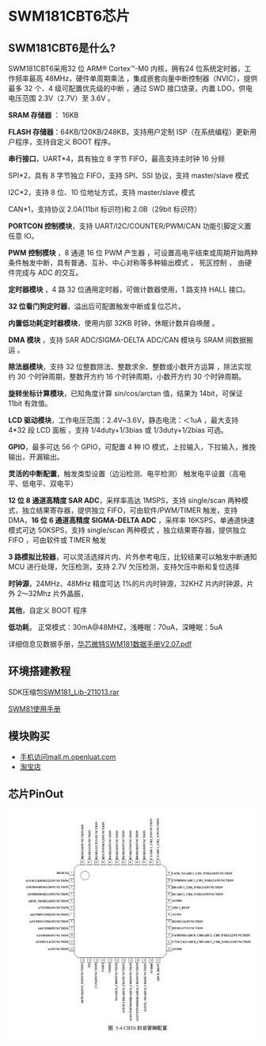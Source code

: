 # SWM181CBT6芯片

## SWM181CBT6是什么?

SWM181CBT6采用32 位 ARM® Cortex™-M0 内核，拥有24 位系统定时器，工作频率最高 48MHz，硬件单周期乘法 ，集成嵌套向量中断控制器（NVIC），提供最多 32 个、4 级可配置优先级的中断 ，通过 SWD 接口烧录，内置 LDO，供电电压范围 2.3V（2.7V）至 3.6V 。

**SRAM 存储器** ： 16KB

**FLASH 存储器**：64KB/120KB/248KB，支持用户定制 ISP（在系统编程）更新用户程序，支持自定义 BOOT 程序。

**串行接口**，UART*4，具有独立 8 字节 FIFO，最高支持主时钟 16 分频

SPI*2，具有 8 字节独立 FIFO，支持 SPI、SSI 协议，支持 master/slave 模式

I2C*2，支持 8 位、10 位地址方式，支持 master/slave 模式

CAN*1，支持协议 2.0A(11bit 标识符)和 2.0B（29bit 标识符）

**PORTCON 控制模块**，支持 UART/I2C/COUNTER/PWM/CAN 功能引脚定义置任意 IO。

**PWM 控制模块** ，8 通道 16 位 PWM 产生器 ，可设置高电平结束或周期开始两种条件触发中断，具有普通、互补、中心对称等多种输出模式 ， 死区控制 ， 由硬件完成与 ADC 的交互。

**定时器模块** ，4 路 32 位通用定时器，可做计数器使用，1 路支持 HALL 接口。

**32 位看门狗定时器**，溢出后可配置触发中断或复位芯片。

**内置低功耗定时器模块**，使用内部 32KB 时钟，休眠计数并自唤醒 。

**DMA 模块** ，支持 SAR ADC/SIGMA-DELTA ADC/CAN 模块与 SRAM 间数据搬运 。

**除法器模块**，支持 32 位整数除法、整数求余、整数或小数开方运算 ，除法实现约 30 个时钟周期，整数开方约 16 个时钟周期，小数开方约 30 个时钟周期。

**旋转坐标计算模块**，已知角度计算 sin/cos/arctan 值，结果为 14bit，可保证 11bit 有效值。

**LCD 驱动模块**，工作电压范围：2.4V~3.6V，静态电流：＜1uA ，最大支持 4*32 段 LCD 面板 ，支持 1/4duty+1/3bias 或 1/3duty+1/2bias 可选。

**GPIO**，最多可达 56 个 GPIO，可配置 4 种 IO 模式，上拉输入，下拉输入，推挽输出，开漏输出。

**灵活的中断配置**，触发类型设置（边沿检测、电平检测） 触发电平设置（高电平、低电平、双电平）

**12 位 8 通道高精度 SAR ADC**，采样率高达 1MSPS，支持 single/scan 两种模式，独立结果寄存器，提供独立 FIFO，可由软件/PWM/TIMER 触发，支持 DMA，**16 位 6 通道高精度 SIGMA-DELTA ADC** ，采样率 16KSPS，单通道快速模式可达 50KSPS，支持 single/scan 两种模式 ，独立结果寄存器，提供独立 FIFO ，可由软件或 TIMER 触发

**3 路模拟比较器**，可以灵活选择片内、片外参考电压，比较结果可以触发中断通知 MCU 进行处理，欠压检测，支持 2.7V 欠压检测，支持欠压中断和复位选择

**时钟源**，24MHz、48MHz 精度可达 1%的片内时钟源，32KHZ 片内时钟源，片外 2～32Mhz 片外晶振，

**其他**，自定义 BOOT 程序

**低功耗**， 正常模式：30mA@48MHZ，浅睡眠：70uA，深睡眠：5uA

详细信息见数据手册，[华芯微特SWM181数据手册V2.07.pdf](https://cdn.openluat-luatcommunity.openluat.com/attachment/20220721163511464_华芯微特SWM181数据手册V2.07.pdf)

## 环境搭建教程

SDK压缩包[SWM181_Lib-211013.rar](https://cdn.openluat-luatcommunity.openluat.com/attachment/20220721163704765_SWM181_Lib-211013.rar)

[SWM81使用手册](https://wiki.luatos.com/chips/swm181/swm181.html)

## 模块购买

* [手机访问mall.m.openluat.com](https://mall.m.openluat.com)
* [淘宝店](https://luat.taobao.com)

## 芯片PinOut

![image-20220721164050533](img/image-20220721164050533.png)

